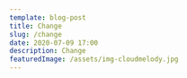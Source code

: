 ```yaml
---
template: blog-post
title: Change
slug: /change
date: 2020-07-09 17:00
description: Change
featuredImage: /assets/img-cloudmelody.jpg
---
```

![]()